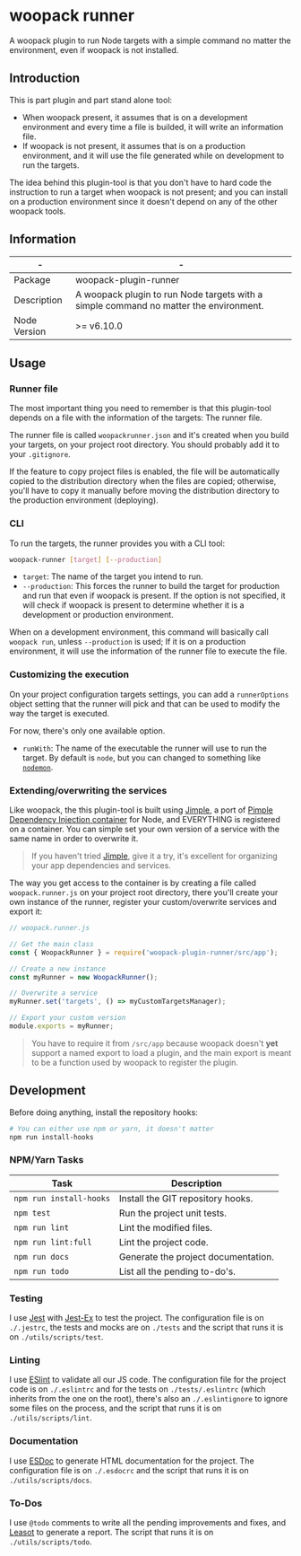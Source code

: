 # woopack runner

A woopack plugin to run Node targets with a simple command no matter the environment, even if woopack is not installed.

## Introduction

This is part plugin and part stand alone tool:

- When woopack present, it assumes that is on a development environment and every time a file is builded, it will write an information file.
- If woopack is not present, it assumes that is on a production environment, and it will use the file generated while on development to run the targets.

The idea behind this plugin-tool is that you don't have to hard code the instruction to run a target when woopack is not present; and you can install on a production environment since it doesn't depend on any of the other woopack tools.

## Information

| -            | -                                                                                     |
|--------------|---------------------------------------------------------------------------------------|
| Package      | woopack-plugin-runner                                                                 |
| Description  | A woopack plugin to run Node targets with a simple command no matter the environment. |
| Node Version | >= v6.10.0                                                                            |

## Usage

### Runner file

The most important thing you need to remember is that this plugin-tool depends on a file with the information of the targets: The runner file.

The runner file is called `woopackrunner.json` and it's created when you build your targets, on your project root directory. You should probably add it to your `.gitignore`.

If the feature to copy project files is enabled, the file will be automatically copied to the distribution directory when the files are copied; otherwise, you'll have to copy it manually before moving the distribution directory to the production environment (deploying).

### CLI

To run the targets, the runner provides you with a CLI tool:

```bash
woopack-runner [target] [--production]
```

- `target`: The name of the target you intend to run.
- `--production`: This forces the runner to build the target for production and run that even if woopack is present. If the option is not specified, it will check if woopack is present to determine whether it is a development or production environment.

When on a development environment, this command will basically call `woopack run`, unless `--production` is used; If it is on a production environment, it will use the information of the runner file to execute the file.

### Customizing the execution

On your project configuration targets settings, you can add a `runnerOptions` object setting that the runner will pick and that can be used to modify the way the target is executed.

For now, there's only one available option.

- `runWith`: The name of the executable the runner will use to run the target. By default is `node`, but you can changed to something like [`nodemon`](https://yarnpkg.com/en/package/nodemon).

### Extending/overwriting the services

Like woopack, the this plugin-tool is built using [Jimple](https://yarnpkg.com/en/package/jimple), a port of [Pimple Dependency Injection container](https://github.com/silexphp/Pimple/) for Node, and EVERYTHING is registered on a container. You can simple set your own version of a service with the same name in order to overwrite it.

> If you haven't tried [Jimple](https://github.com/fjorgemota/jimple), give it a try, it's excellent for organizing your app dependencies and services.

The way you get access to the container is by creating a file called `woopack.runner.js` on your project root directory, there you'll create your own instance of the runner, register your custom/overwrite services and export it:

```js
// woopack.runner.js

// Get the main class
const { WoopackRunner } = require('woopack-plugin-runner/src/app');

// Create a new instance
const myRunner = new WoopackRunner();

// Overwrite a service
myRunner.set('targets', () => myCustomTargetsManager);

// Export your custom version
module.exports = myRunner;
```

> You have to require it from `/src/app` because woopack doesn't **yet** support a named export to load a plugin, and the main export is meant to be a function used by woopack to register the plugin.

## Development

Before doing anything, install the repository hooks:

```bash
# You can either use npm or yarn, it doesn't matter
npm run install-hooks
```

### NPM/Yarn Tasks

| Task                    | Description                         |
|-------------------------|-------------------------------------|
| `npm run install-hooks` | Install the GIT repository hooks.   |
| `npm test`              | Run the project unit tests.         |
| `npm run lint`          | Lint the modified files.            |
| `npm run lint:full`     | Lint the project code.              |
| `npm run docs`          | Generate the project documentation. |
| `npm run todo`          | List all the pending to-do's.       |

### Testing

I use [Jest](https://facebook.github.io/jest/) with [Jest-Ex](https://yarnpkg.com/en/package/jest-ex) to test the project. The configuration file is on `./.jestrc`, the tests and mocks are on `./tests` and the script that runs it is on `./utils/scripts/test`.

### Linting

I use [ESlint](http://eslint.org) to validate all our JS code. The configuration file for the project code is on `./.eslintrc` and for the tests on `./tests/.eslintrc` (which inherits from the one on the root), there's also an `./.eslintignore` to ignore some files on the process, and the script that runs it is on `./utils/scripts/lint`.

### Documentation

I use [ESDoc](http://esdoc.org) to generate HTML documentation for the project. The configuration file is on `./.esdocrc` and the script that runs it is on `./utils/scripts/docs`.

### To-Dos

I use `@todo` comments to write all the pending improvements and fixes, and [Leasot](https://yarnpkg.com/en/package/leasot) to generate a report. The script that runs it is on `./utils/scripts/todo`.
